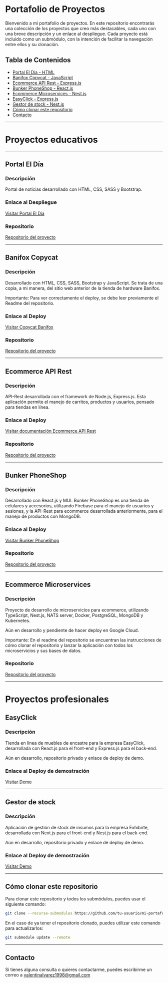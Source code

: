 # Portafolio de Proyectos

Bienvenido a mi portafolio de proyectos. En este repositorio encontrarás una colección de los proyectos que creo más destacables, cada uno con una breve descripción y un enlace al despliegue. Cada proyecto está incluido como un submódulo, con la intención de facilitar la navegación entre ellos y su clonación.

## Tabla de Contenidos

- [Portal El Día - HTML](#portal-el-día)
- [Banifox Copycat - JavaScript](#banifox-copycat)
- [Ecommerce API Rest - Express.js](#ecommerce-api-rest)
- [Bunker PhoneShop - React.js](#bunker-phoneshop)
- [Ecommerce Microservices - Nest.js](#ecommerce-microservices)
- [EasyClick - Express.js](#easyclick)
- [Gestor de stock - Nest.js](#gestor-de-stock)
- [Cómo clonar este repositorio](#cómo-clonar-este-repositorio)
- [Contacto](#contacto)

---

# Proyectos educativos

---

## Portal El Día

### Descripción

Portal de noticias desarrollado con HTML, CSS, SASS y Bootstrap.

### Enlace al Despliegue

[Visitar Portal El Día](https://portal-el-dia.pages.dev/)

### Repositorio

[Repositorio del proyecto](https://github.com/ValentinAlvarez-Portfolio/Portal_El_Dia)

---

## Banifox Copycat

### Descripción

Desarrollado con HTML, CSS, SASS, Bootstrap y JavaScript. Se trata de una copia, a mi manera, del sitio web anterior de la tienda de hardware Banifox.

Importante: Para ver correctamente el deploy, se debe leer previamente el Readme del repositorio.

### Enlace al Deploy

[Visitar Copycat Banifox](https://banifox-copycat.pages.dev/)

### Repositorio

[Repositorio del proyecto](https://github.com/ValentinAlvarez-Portfolio/Banifox_Copycat)

---

## Ecommerce API Rest

### Descripción

API-Rest desarrollada con el framework de Node.js, Express.js. Esta aplicación permite el manejo de carritos, productos y usuarios, pensado para tiendas en línea.

### Enlace al Deploy

[Visitar documentación Ecommerce API Rest](https://expressjsapi-production.up.railway.app/api/docs/)

### Repositorio

[Repositorio del proyecto](https://github.com/ValentinAlvarez-Portfolio/Express.js_Ecommerce_API)

---

## Bunker PhoneShop

### Descripción

Desarrollado con React.js y MUI. Bunker PhoneShop es una tienda de celulares y accesorios, utilizando Firebase para el manejo de usuarios y sesiones, y la API-Rest para ecommerce desarrollada anteriormente, para el manejo de productos con MongoDB.

### Enlace al Deploy

[Visitar Bunker PhoneShop](https://bunker-phoneshop.pages.dev/)

### Repositorio

[Repositorio del proyecto](https://github.com/ValentinAlvarez-Portfolio/Bunker_PhoneShop)

---

## Ecommerce Microservices

### Descripción

Proyecto de desarrollo de microservicios para ecommerce, utilizando TypeScript, Nest.js, NATS server, Docker, PostgreSQL, MongoDB y Kubernetes.

Aún en desarrollo y pendiente de hacer deploy en Google Cloud.

Importante: En el readme del repositorio se encuentran las instrucciones de cómo clonar el repositorio y lanzar la aplicación con todos los microservicios y sus bases de datos.

### Repositorio

[Repositorio del proyecto](https://github.com/Nest-Microservices-ValentinAlvarez98/app-launcher)

---

# Proyectos profesionales

## EasyClick

### Descripción

Tienda en línea de muebles de encastre para la empresa EasyClick, desarrollada con React.js para el front-end y Express.js para el back-end.

Aún en desarrollo, repositorio privado y enlace de deploy de demo.

### Enlace al Deploy de demostración

[Visitar Demo](https://testdeployfront-production.up.railway.app/#/)

---

## Gestor de stock

### Descripción

Aplicación de gestión de stock de insumos para la empresa Exhibirte, desarrollada con Next.js para el front-end y Nest.js para el back-end.

Aún en desarrollo, repositorio privado y enlace de deploy de demo.

### Enlace al Deploy de demostración

[Visitar Demo](https://demo-gestorstock.up.railway.app//)

---

## Cómo clonar este repositorio

Para clonar este repositorio y todos los submódulos, puedes usar el siguiente comando:

```bash
git clone --recurse-submodules https://github.com/tu-usuario/mi-portafolio.git
```

En el caso de ya tener el repositorio clonado, puedes utilizar este comando para actualizarlos:

```bash
git submodule update --remote
```

---

## Contacto

Si tienes alguna consulta o quieres contactarme, puedes escribirme un correo a valentinalvarez1998@gmail.com
